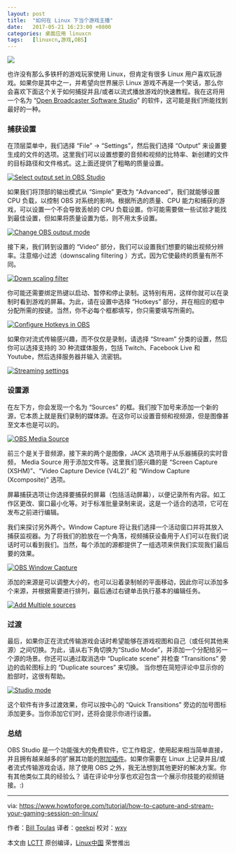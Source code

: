 ```yaml
---
layout: post
title:	"如何在 Linux 下当个游戏主播"
date:	2017-05-21 16:23:00 +0800 
categories:	桌面应用 linuxcn 
tags:	[linuxcn,游戏,OBS]
---
```



![](/Asserts/Images/album/201705/21/162312ik2h552o3hpow2m7.jpg)


也许没有那么多铁杆的游戏玩家使用 Linux，但肯定有很多 Linux 用户喜欢玩游戏。如果你是其中之一，并希望向世界展示 Linux 游戏不再是一个笑话，那么你会喜欢下面这个关于如何捕捉并且/或者以流式播放游戏的快速教程。我在这将用一个名为 “[Open Broadcaster Software Studio](https://obsproject.com/download)” 的软件，这可能是我们所能找到最好的一种。


### 捕获设置


在顶层菜单中，我们选择 “File” → “Settings”，然后我们选择 “Output” 来设置要生成的文件的选项。这里我们可以设置想要的音频和视频的比特率、新创建的文件的目标路径和文件格式。这上面还提供了粗略的质量设置。


 [![Select output set in OBS Studio](/Asserts/Images/album/201705/21/162322la8g8g14mx8mx7o9.png)](https://www.howtoforge.com/images/how-to-capture-and-stream-your-gaming-session-on-linux/big/pic_1.png) 


如果我们将顶部的输出模式从 “Simple” 更改为 “Advanced”，我们就能够设置 CPU 负载，以控制 OBS 对系统的影响。根据所选的质量、CPU 能力和捕获的游戏，可以设置一个不会导致丢帧的 CPU 负载设置。你可能需要做一些试验才能找到最佳设置，但如果将质量设置为低，则不用太多设置。


 [![Change OBS output mode](/Asserts/Images/album/201705/21/162324fmbic0wo1o1tzbi0.png)](https://www.howtoforge.com/images/how-to-capture-and-stream-your-gaming-session-on-linux/big/pic_2.png) 


接下来，我们转到设置的 “Video” 部分，我们可以设置我们想要的输出视频分辨率。注意缩小过滤（downscaling filtering ）方式，因为它使最终的质量有所不同。


 [![Down scaling filter](/Asserts/Images/album/201705/21/162327drv47o8j4wwio5ow.png)](https://www.howtoforge.com/images/how-to-capture-and-stream-your-gaming-session-on-linux/big/pic_3.png) 


你可能还需要绑定热键以启动、暂停和停止录制。这特别有用，这样你就可以在录制时看到游戏的屏幕。为此，请在设置中选择 “Hotkeys” 部分，并在相应的框中分配所需的按键。当然，你不必每个框都填写，你只需要填写所需的。


 [![Configure Hotkeys in OBS](/Asserts/Images/album/201705/21/162330dz57hkxc5nppu9bp.png)](https://www.howtoforge.com/images/how-to-capture-and-stream-your-gaming-session-on-linux/big/pic_4.png) 


如果你对流式传输感兴趣，而不仅仅是录制，请选择 “Stream” 分类的设置，然后你可以选择支持的 30 种流媒体服务，包括 Twitch、Facebook Live 和 Youtube，然后选择服务器并输入 流密钥。


 [![Streaming settings](/Asserts/Images/album/201705/21/162332ii05z0802iqpnnq8.png)](https://www.howtoforge.com/images/how-to-capture-and-stream-your-gaming-session-on-linux/big/pic_5.png) 


### 设置源


在左下方，你会发现一个名为 “Sources” 的框。我们按下加号来添加一个新的源，它本质上就是我们录制的媒体源。在这你可以设置音频和视频源，但是图像甚至文本也是可以的。


 [![OBS Media Source](/Asserts/Images/album/201705/21/162336o3nss10a15tss1mi.png)](https://www.howtoforge.com/images/how-to-capture-and-stream-your-gaming-session-on-linux/big/pic_6.png) 


前三个是关于音频源，接下来的两个是图像，JACK 选项用于从乐器捕获的实时音频， Media Source 用于添加文件等。这里我们感兴趣的是 “Screen Capture (XSHM)”、“Video Capture Device (V4L2)” 和 “Window Capture (Xcomposite)” 选项。


屏幕捕获选项让你选择要捕获的屏幕（包括活动屏幕），以便记录所有内容。如工作区更改、窗口最小化等。对于标准批量录制来说，这是一个适合的选项，它可在发布之前进行编辑。


我们来探讨另外两个。Window Capture 将让我们选择一个活动窗口并将其放入捕获监视器。为了将我们的脸放在一个角落，视频捕获设备用于人们可以在我们说话时可以看到我们。当然，每个添加的源都提供了一组选项来供我们实现我们最后要的效果。


 [![OBS Window Capture](/Asserts/Images/album/201705/21/162338h5i5iqq77qiq6ia7.png)](https://www.howtoforge.com/images/how-to-capture-and-stream-your-gaming-session-on-linux/big/pic_7.png) 


添加的来源是可以调整大小的，也可以沿着录制帧的平面移动，因此你可以添加多个来源，并根据需要进行排列，最后通过右键单击执行基本的编辑任务。


 [![Add Multiple sources](/Asserts/Images/album/201705/21/162342at9wy9btb7ht7gux.png)](https://www.howtoforge.com/images/how-to-capture-and-stream-your-gaming-session-on-linux/big/pic_8.png) 


### 过渡


最后，如果你正在流式传输游戏会话时希望能够在游戏视图和自己（或任何其他来源）之间切换。为此，请从右下角切换为“Studio Mode”，并添加一个分配给另一个源的场景。你还可以通过取消选中 “Duplicate scene” 并检查 “Transitions” 旁边的齿轮图标上的 “Duplicate sources” 来切换。 当你想在简短评论中显示你的脸部时，这很有帮助。


 [![Studio mode](/Asserts/Images/album/201705/21/162343dbtl0lo6468h2t5z.png)](https://www.howtoforge.com/images/how-to-capture-and-stream-your-gaming-session-on-linux/big/pic_9.png) 


这个软件有许多过渡效果，你可以按中心的 “Quick Transitions” 旁边的加号图标添加更多。当你添加它们时，还将会提示你进行设置。


### 总结


OBS Studio 是一个功能强大的免费软件，它工作稳定，使用起来相当简单直接，并且拥有越来越多的扩展其功能的[附加插件](https://obsproject.com/forum/resources/categories/obs-studio-plugins.6/)。如果你需要在 Linux 上记录并且/或者流式传输游戏会话，除了使用 OBS 之外，我无法想到其他更好的解决方案。你有其他类似工具的经验么？ 请在评论中分享也欢迎包含一个展示你技能的视频链接。:)




---


via: <https://www.howtoforge.com/tutorial/how-to-capture-and-stream-your-gaming-session-on-linux/>


作者：[Bill Toulas](https://www.howtoforge.com/tutorial/how-to-capture-and-stream-your-gaming-session-on-linux/) 译者：[geekpi](https://github.com/geekpi) 校对：[wxy](https://github.com/wxy)


本文由 [LCTT](https://github.com/LCTT/TranslateProject) 原创编译，[Linux中国](https://linux.cn/) 荣誉推出
